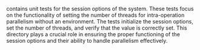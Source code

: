 contains unit tests for the session options of the system. These tests focus on the functionality of setting the number of threads for intra-operation parallelism without an environment. The tests initialize the session options, set the number of threads, and verify that the value is correctly set. This directory plays a crucial role in ensuring the proper functioning of the session options and their ability to handle parallelism effectively.